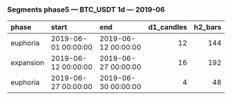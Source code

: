 ### Segments phase5 — BTC_USDT 1d — 2019-06

| phase     | start               | end                 |   d1_candles |   h2_bars |
|:----------|:--------------------|:--------------------|-------------:|----------:|
| euphoria  | 2019-06-01 00:00:00 | 2019-06-12 00:00:00 |           12 |       144 |
| expansion | 2019-06-12 00:00:00 | 2019-06-27 00:00:00 |           16 |       192 |
| euphoria  | 2019-06-27 00:00:00 | 2019-06-30 00:00:00 |            4 |        48 |